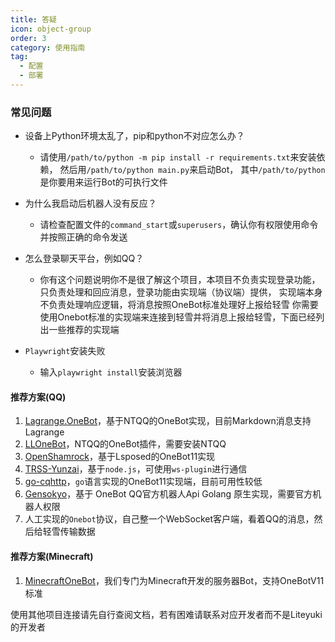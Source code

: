 ```yaml
---
title: 答疑
icon: object-group
order: 3
category: 使用指南
tag:
  - 配置
  - 部署
---
```


### 常见问题

- 设备上Python环境太乱了，pip和python不对应怎么办？
    - 请使用`/path/to/python -m pip install -r requirements.txt`来安装依赖，
      然后用`/path/to/python main.py`来启动Bot，
      其中`/path/to/python`是你要用来运行Bot的可执行文件
- 为什么我启动后机器人没有反应？
    - 请检查配置文件的`command_start`或`superusers`，确认你有权限使用命令并按照正确的命令发送

- 怎么登录聊天平台，例如QQ？
    - 你有这个问题说明你不是很了解这个项目，本项目不负责实现登录功能，只负责处理和回应消息，登录功能由实现端（协议端）提供，
      实现端本身不负责处理响应逻辑，将消息按照OneBot标准处理好上报给轻雪
      你需要使用Onebot标准的实现端来连接到轻雪并将消息上报给轻雪，下面已经列出一些推荐的实现端
- `Playwright`安装失败
    - 输入`playwright install`安装浏览器

#### 推荐方案(QQ)

1. [Lagrange.OneBot](https://github.com/KonataDev/Lagrange.Core)，基于NTQQ的OneBot实现，目前Markdown消息支持Lagrange
2. [LLOneBot](https://github.com/LLOneBot/LLOneBot)，NTQQ的OneBot插件，需要安装NTQQ
3. [OpenShamrock](https://github.com/whitechi73/OpenShamrock)，基于Lsposed的OneBot11实现
4. [TRSS-Yunzai](https://github.com/TimeRainStarSky/Yunzai)，基于`node.js`，可使用`ws-plugin`进行通信
5. [go-cqhttp](https://github.com/Mrs4s/go-cqhttp)，`go`语言实现的OneBot11实现端，目前可用性较低
6. [Gensokyo](https://github.com/Hoshinonyaruko/Gensokyo)，基于 OneBot QQ官方机器人Api Golang 原生实现，需要官方机器人权限
7. 人工实现的`Onebot`协议，自己整一个WebSocket客户端，看着QQ的消息，然后给轻雪传输数据

#### 推荐方案(Minecraft)

1. [MinecraftOneBot](https://github.com/snowykami/MinecraftOnebot)，我们专门为Minecraft开发的服务器Bot，支持OneBotV11标准

使用其他项目连接请先自行查阅文档，若有困难请联系对应开发者而不是Liteyuki的开发者